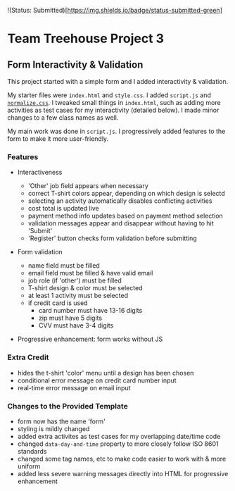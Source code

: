 !(Status: Submitted)[https://img.shields.io/badge/status-submitted-green]
# Team Treehouse Project 3
## Form Interactivity & Validation


This project started with a simple form and I added interactivity & validation.

My starter files were `index.html` and `style.css`.
I added `script.js` and [`normalize.css`](github.com/necolas/normalize.css).
I tweaked small things in `index.html`, such as adding more activities as test cases for my interactivity (detailed below). I made minor changes to a few class names as well.

My main work was done in `script.js`. I progressively added features to the form to make it more user-friendly.


### Features
- Interactiveness
    - 'Other' job field appears when necessary
    - correct T-shirt colors appear, depending on which design is selectd
    - selecting an activity automatically disables conflicting activities
    - cost total is updated live
    - payment method info updates based on payment method selection
    - validation messages appear and disappear without having to hit 'Submit'
    - 'Register' button checks form validation before submitting

- Form validation
    - name field must be filled
    - email field must be filled & have valid email
    - job role (if 'other') must be filled
    - T-shirt design & color must be selected
    - at least 1 activity must be selected
    - if credit card is used
        - card number must have 13-16 digits
        - zip must have 5 digits
        - CVV must have 3-4 digits

- Progressive enhancement: form works without JS

### Extra Credit
- hides the t-shirt 'color' menu until a design has been chosen
- conditional error message on credit card number input
- real-time error message on email input


### Changes to the Provided Template
- form now has the name 'form'
- styling is mildly changed
- added extra activites as test cases for my overlapping date/time code
- changed `data-day-and-time` property to more closely follow ISO 8601 standards
- changed some tag names, etc to make code easier to work with & more uniform
- added less severe warning messages directly into HTML for progressive enhancement
